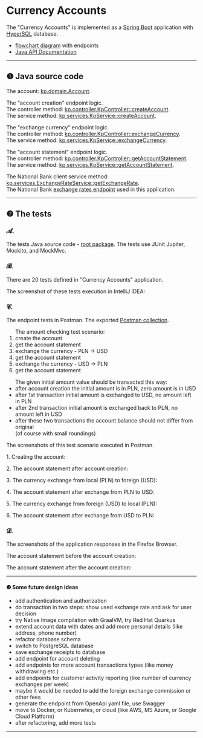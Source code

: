# Currency Accounts
<p>
The "Currency Accounts" is implemented as a
<a href="https://spring.io/projects/spring-boot">Spring Boot</a>
application with <a href="https://hsqldb.org/">HyperSQL</a> database.
</p>
<ul>
<li><a href="https://github.com/Ee-Cs/CurrencyAccounts/blob/main/docs/mermaid/flowchart.md">flowchart diagram</a>
with endpoints</li>
<li><a href="https://htmlpreview.github.io/?https://github.com/Ee-Cs/CurrencyAccounts/blob/main/docs/apidocs/index.html">
Java API Documentation</a></li>
</ul>
<hr>
<h2>❶ Java source code</h2>
<p>
The account:
<a href="https://github.com/Ee-Cs/CurrencyAccounts/blob/main/src/main/java/kp/domain/Account.java#L17">
kp.domain.Account</a>.<br/>
</p>
<p>
The "account creation" endpoint logic.<br/>
The controller method:
<a href="https://github.com/Ee-Cs/CurrencyAccounts/blob/main/src/main/java/kp/controller/KpController.java#L41">
kp.controller.KpController::createAccount</a>.<br/>
The service method:
<a href="https://github.com/Ee-Cs/CurrencyAccounts/blob/main/src/main/java/kp/services/KpService.java#L46">
kp.services.KpService::createAccount</a>.
</p>
<p>
The "exchange currency" endpoint logic.<br/>
The controller method:
<a href="https://github.com/Ee-Cs/CurrencyAccounts/blob/main/src/main/java/kp/controller/KpController.java#L58">
kp.controller.KpController::exchangeCurrency</a>.<br/>
The service method:
<a href="https://github.com/Ee-Cs/CurrencyAccounts/blob/main/src/main/java/kp/services/KpService.java#L70">
kp.services.KpService::exchangeCurrency</a>.
</p>

<p>
The "account statement" endpoint logic.<br/>
The controller method:
<a href="https://github.com/Ee-Cs/CurrencyAccounts/blob/main/src/main/java/kp/controller/KpController.java#L72">
kp.controller.KpController::getAccountStatement</a>.<br/>
The service method:
<a href="https://github.com/Ee-Cs/CurrencyAccounts/blob/main/src/main/java/kp/services/KpService.java#L108">
kp.services.KpService::getAccountStatement</a>.
</p>
<p>
The National Bank client service method:
<a href="https://github.com/Ee-Cs/CurrencyAccounts/blob/main/src/main/java/kp/services/ExchangeRateService.java#L38">
kp.services.ExchangeRateService::getExchangeRate</a>.<br/>
The National Bank <a href="http://api.nbp.pl/api/exchangerates/rates/a/usd/">
exchange rates endpoint</a> used in this application. 
</p>
<hr>
<h2>❷ The tests</h2>
<h3>𝓐.</h3>
<p>
The tests Java source code - <a href="https://github.com/Ee-Cs/CurrencyAccounts/tree/main/src/test/java/kp">
root package</a>. The tests use JUnit Jupiter, Mockito, and MockMvc.
</p>
<h3>𝓑.</h3>
<p>
There are 20 tests defined in "Currency Accounts" application.
</p>
<p>
The screenshot of these tests execution in IntelliJ IDEA:<br/>
<img alt="" src="docs/images/ScreenshotTests.png"/>
</p>
<h3>𝓒.</h3>
<p>
The endpoint tests in Postman.
The exported <a href="https://github.com/Ee-Cs/CurrencyAccounts/blob/main/docs/postman/3%20Currency%20Accounts.postman_collection.json">
Postman collection</a>.
</p>
<ol>The amount checking test scenario:
<li>create the account</li>
<li>get the account statement</li>
<li>exchange the currency - PLN → USD</li>
<li>get the account statement</li>
<li>exchange the currency - USD → PLN</li>
<li>get the account statement</li>
</ol>
<ul>The given initial amount value should be transacted this way:
<li>after account creation the initial amount is in PLN, zero amount is in USD</li>
<li>after 1st transaction initial amount is exchanged to USD, no amount left in PLN</li>
<li>after 2nd transaction initial amount is exchanged back to PLN, no amount left in USD</li>
<li>after these two transactions the account balance should not differ from original<br/>
    (of course with small roundings)</li>
</ul>
<p>
The screenshots of this test scenario executed in Postman. 
<p>
1. Creating the account:<br/>
<img alt="" src="docs/images/ScreenshotCreateAccount.png"/>
</p>
<p>
2. The account statement after account creation:<br/>
<img alt="" src="docs/images/ScreenshotAccountStatement1.png"/>
</p>
<p>
3. The currency exchange from local (PLN) to foreign (USD):<br/>
<img alt="" src="docs/images/ScreenshotExchangeFromPLNToUSD.png"/>
</p>
<p>
4. The account statement after exchange from PLN to USD:<br/>
<img alt="" src="docs/images/ScreenshotAccountStatement2.png"/>
</p>
<p>
5. The currency exchange from foreign (USD) to local (PLN):<br/>
<img alt="" src="docs/images/ScreenshotExchangeFromUSDToPLN.png"/>
</p>
<p>
6. The account statement after exchange from USD to PLN:<br/>
<img alt="" src="docs/images/ScreenshotAccountStatement3.png"/>
</p>
<h3>𝓓.</h3>
<p>
The screenshots of the application responses in the Firefox Browser.<br/>
</p>
<p>
The account statement before the account creation:<br/>
<img alt="" src="docs/images/ScreenshotAccountStatementBeforeAccountCreation.png"/>
</p>
<p>
The account statement after the account creation:<br/>
<img alt="" src="docs/images/ScreenshotAccountStatementAfterAccountCreation.png"/><br/>
</p>
<hr/>
<h4>❸ Some future design ideas</h4>
<ul>
<li>add authentication and authorization</li>
<li>do transaction in two steps: show used exchange rate and ask for user decision</li>
<li>try Native Image compilation with GraalVM, try Red Hat Quarkus</li>
<li>extend account data with dates and add more personal details (like address, phone number)</li>
<li>refactor database schema</li>
<li>switch to PostgreSQL database</li>
<li>save exchange receipts to database</li> 
<li>add endpoint for account deleting</li>
<li>add endpoints for more account transactions types (like money withdrawing etc.)</li>
<li>add endpoints for customer activity reporting (like number of currency exchanges per week)</li>
<li>maybe it would be needed to add the foreign exchange commission or other fees</li>
<li>generate the endpoint from OpenApi yaml file, use Swagger</li>
<li>move to Docker, or Kubernetes, or cloud (like AWS, MS Azure, or Google Cloud Platform)</li>
<li>after refactoring, add more tests</li>
</ul>
<hr/>